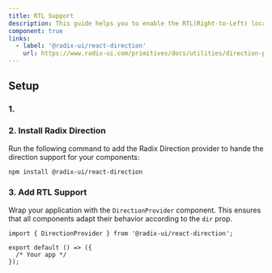 ```yaml
---
title: RTL Support
description: This guide helps you to enable the RTL(Right-to-Left) localized support for your app.
component: true
links:
  - label: '@radix-ui/react-direction'
    url: https://www.radix-ui.com/primitives/docs/utilities/direction-provider
---
```


## Setup

### 1.

### 2. Install Radix Direction

Run the following command to add the Radix Direction provider to hande the direction support for your components:

```bash
npm install @radix-ui/react-direction
```

### 3. Add RTL Support

Wrap your application with the `DirectionProvider` component.
This ensures that all components adapt their behavior according to the `dir` prop.

```tsx
import { DirectionProvider } from '@radix-ui/react-direction';

export default () => ({
  /* Your app */
});
```
